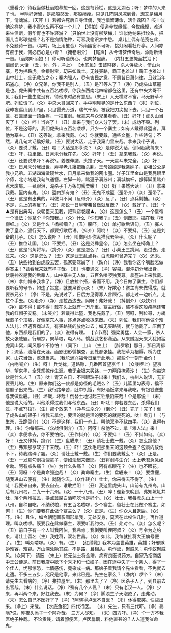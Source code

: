 <!-- { "loadSidebar": true } -->
（重看介）待我当做杜丽娘摹想一回。这是芍药栏，这是太湖石；呀！梦中的人来了也。
半晌好迷留，是那般憨爱，那般痨瘦。只见几阵阴风凉到骨，想又是梅月下，俏魂游。〔天吓！〕若都许死后自寻佳偶，我岂惜留薄命，活作覊囚？
咳！似他这样梦，我小青怎么再不做一个儿？
【短拍】便道今世缘悭，今世缘悭，难道来生信断，假华胥也不许轻游？〔只怕世上没有柳梦梅，〕谁似他纳采挂坟头，把画儿当彩球抛授？若不是痴情绝种，可容我偷识梦中愁。
桌儿上偶有花笺在此，不免题诗一首。（写吟，场上用笙合）冷雨幽窗不可听，挑灯闲看牡丹亭。人间亦有痴于我，何必伤心是小青？（掩卷泪介）
【尾声】从今谱梦传奇后，添附新诗一首。〔丽娘吓丽娘！〕你可听语伤心，也向梦里酬。
（内打五更掩面拭泪下）
幽闺记 
大话
（丑，付，外，净上）
【水底鱼】击鼓鸣锣，杀人倂放火，倚山为寨，号为拦路虎。金银财宝，刧来如粪土。无钱买路，霸王也难过！霸王也难过！
山中壮士，全无救苦之心；寨内强人，尽有害民之意。不思昔日萧何律，且效当年跖盗心。（净）众兄弟，你我不是别人。（丑）是??等人了？（净）乃虎头山草寇是也。虎头寨中共有五百名喽啰，你我东西南北四哨都在这里，还有中央大哥不见；我们一些生意没有，待他来时必有意思。（末上）人无横财不富，马无野草不肥。列位请了。（众）中央大哥回来了。手中明晃晃的是什么东西？（末）列位，我昨夜巡山到山?里，只见霞光万道，瑞气千条，被我把刀尖掘下去，只见一个石匣，石匣里面一顶金盔，一把宝剑。我拿来与众兄弟看看。（丑）好吓！虎头山当灭了！（众）啐！当兴了！（丑）拿来与我们众人分了罢。（末）成功不毁。列位，不是这等的，我们虎头山五百名喽啰，只少一个寨主；如有人戴得此盔者，拜他为寨主。（丑）这等说，拿来我戴。（末）你就要戴，通些文墨，作些诗句；不然，说几句大话纔好戴。（丑）要说大话，走子我窠门里来哉。拿来我带子说。（众）要说了戴。（丑）喂！大话是那亨说？（众）是你说大话，倒问起我每来？（丑）吓，拉里哉。日月未分我在先。（众）好吓！（丑）拿来我戴。（众）再说。（丑）还要说来吓？再说?。姜要伸腰，头撞子天。一天星斗未完全。（众）好！（丑）日月未分我出世，寿星老儿纔把胎头剃。王母娘娘是我亲妹子，彭祖公公是我小兄弟。五湖四海做砚台水，日月拿来做我的网巾圈。洋子江里金山是我屁眼里个痔，北寺塔是我勾气通簪。左脚一跨，踏遍子满苏州；满城旗杆，卽算脚里踏介点木废屑。一厾眼泪，淹杀子千万条勾觱栗鳅！（众）好！果然大话！（丑）拿来我戴。盔内有鬼。（众）盔内那有鬼？（丑）无鬼不成盔（歪带介）（众）歪带了。（丑）这是有出典的，叫做耳不闻（反带介）（众）反了。（丑）点兵剿捕。（众）不是，头上的盔反了。（丑）那说一日皇帝弗曾做就反哉？（众）戴好了。（丑）个▲是有出典勾，众朝臣来见我，把珠帘卷起▲。（众）这是怎么？（丑）一个皇帝一个律法；你拿个『你知我。』（众）什么『你知我？』（丑）剑哉耶。插在我『杨柳细。』（众）又是什么『杨柳细？』（丑）腰吓。（众）单打歇后语勾。（丑）寡人做了皇帝，颁行天下，都要打歇后语。（抖介）阿哟！（众）不要抖。（丑）这是刘备的儿子。（众）怎么说吓？（丑）叫做阿斗你厾推我去坐子。（众）什么呢？（丑）推位让国。（众）不要摇。（丑）这是尧舜皇帝。（众）怎么坐在椅角上？（丑）这是吊角将军。（跳介）（众）这是怎么？（丑）小秦王三跳涧，走过去，走过来。（众）这是怎么？（丑）这是武王乱点兵。白虎殿可曾造完？（众）还未。（丑）快些抬到白虎殿去罢，孤家要驾崩了！（跌介）（净）我看你这个嘴脸怎做得寨主！?厾看我来就有样子哉。（末）也要通文（净）容易。混沌初分我出身，伏羲神农是我的后辈人。山中寨主无人做，五百名喽啰独我尊。拿盔进上来我戴。（末）拿红帽来我拿了。（净）且放拉个搭，备而不用。我今日做了寨主，你们都要听我的号令，如违了旨意，就要枭首示众！（末）好欺心！寨主尙未做得成，就要杀兄弟！（净）不是，先说过了，日后方见得寡人言顾行。都走过一边听点，走拉个手去。（众走介）（净）走拉西边去。阿呀！弗好哉！（抖倒介）（众扶介）（净）戴不得！戴不得！戴在头上就有一万斤重。寨主好做，熬不得这般疼痛还带我的红帽子安稳。（末笑介）若戴得此盔，我也先戴了。（丑）阿呀，列位哥，方纔我戴子个顶盔，好像京东人事，逐点逐点收拢来哉。（末）列位，我们将他做个难人法儿：但遇客商过去，有买路钱的放他过去；如无买路钱，就与他戴了。压倒了他，东西都是我们的了。（众）说得有理。
【节节高】强梁勇猛，人会一家，杀人放火张威霸。行刼掠，聚草粮，屯人马。惯战武艺都潇洒。从来贼胆天来大犹如猛虎离山窝，闻风那个不惊怕！（同下）
上山
（生上）
【醉罗歌】那日，那日离都下；流落，流落在天涯。画影图形徧挨查，到处都张挂。我把草为裀褥，桥为住家，山花当饭，溪流当茶。〔我陀满兴福今日至于此地。〕那些个一刻千金价！
（内吶喊介）（生）呀！
兵戈扰，道路赊，几番回首望京华！
（众喽啰上）望京华，望京华，全凭刧掠作生涯。若无金银来买路，一刀两段掩黄沙！（生）你每这伙是什么人？（丑）呔！青天白日，不带眼珠子出来！我们么，杭州人说话，无非要丢儿的。（生）原来你们这一伙都是剪径的毛贼么？（丑）儿篮里勾表号，纔不信题子出来哉。（生）我行路辛苦，肚中饥饿，有好酒饭拿来与我吃，有银钱送些与我做盘纒。（丑）坏哉，坏哉！倒替土地讨起三牲纸陌来哉！个是那说！（末）他是说大话的。叫他杀得过我们与他东西。（丑）吓呔！你若要东西，杀得我们过，不点??拉?。（生）那个敢来？（净与生杀介）（倒介）（丑）完了！完了！倒了虎头山的架子！待我去拿他，要活的就是活的要死的就是死的。呔！看刀！（与生杀，丑跪倒介）（众）不是这样，我们一齐上，叫他双拳不敌四手。（众）说得有理。（生）你每都来。（众战俱倒介）（丑）阿呀！杀他不过，拿『难人法』来！（众）拿便拿去，你不要怕他。（丑作抖介）（众）不要抖！（丑）不抖如何。（众）好！（丑又作抖，跪介）（生）盘纒来！（丑）请壮士戴一戴。（众）怎么跪他？（丑）弗知那亨软子下来哉。（生）吓！这伙毛贼那里来的这顶金盔？包裹内放他不下，待我踹碎了罢。（众）请壮士戴一戴。（生）你们要我戴么？（众）正是。（丑）一发拿勾剑拉俚拿子，便如法起来哉耶。（丑将剑与生介）太上老君急急如令勅。阿有点头痛？（生）为什么头痛？（众）阿有点眼花？（生）也不眼花。（丑）阿呀！个是眞命强盗哉！（众）眞命寨主。（生）盘纒来！（众）要盘纒，随我进山去便有。（生）就随你去。（众作转介）壮士，你来得去不得了。（生）唗！我要来自来，要去自去，谁敢拦阻！（丑）我这里虎头山，山前有九州岛，山后有九州岛，二九一十六州。（众）一十八州。（丑）啐！俚新来晚到，弗知坑缸井灶，落个两州拉厾，换点荳腐白酒吃吃也是好个。（众）壮士，我每虎头山上一十八州，自种自吃，不纳税粮，有五百名喽啰，少个寨主，留壮士在此做个寨主，如何！（生）你们要我在此做个寨主么？（众）正是。（生）你众人且退后。（众）吓。（生）且住，如今朝廷画影图形拿我，无处安身，莫若在此权住几时，再作道理。叫众喽啰。旣要我在此做寨主，须要听我约束。（丑）弗对个。（众）怎么呢？（丑）前日子有一个人叫我阿伯，我弗肯；我倒要叫俚阿叔？（众）号令为之约束，请壮士留名（生）我姓蒋，双名世昌。（众）如此，我每就扯蒋大王旗号便了。（生）叫众喽啰。（众）有。（生）
【红绣鞋】我本为盖世英雄，英雄；奸邪嫉妒难容，难容。万山深处隐其踪，不是路，且相从。屯作蚁，聚威风；屯作蚁聚威风。（众同下）
请医
（末上）贫无达士将金赠，病有良医说药方。自家乃招商店中王公便是。前日我店中歇下个秀才和一位娘子，因在途中失了一个亲人，得了一个佳人，忧郁惊恐，七情感伤，竟染成一病。那娘子着我请个先生看看，不免就去走遭。不多三五步，咫尺是他家。来此已是。先生在家么？（净内）啰个？（末）请先生去看病的。（净）弗拉屋里。（末）那里去了？（净）医杀子人了，到县前去出官哉。（末）什么说话。（净）?厾有几个人厾？（末）只有老汉一人。（净）少来，再叫两个来，好扛我去。（末）为何？（净）脚浪生子天泡疮了，走弗动。（末）怎么自己不医好了？（净）?阿晓得卢医不自医？（末）休得取笑。快些出来。（净上）来哉。
【水底鱼犯】四代行医。
（末）先生，只有三代吓。（净）弗瞒?说，昨夜头添子一个阿孙哉。
三方人尽知。
（末）四方吓。（净）个一方不我医绝子种哉。
不论贵贱，请着卽便医。卢医扁鹊，料他直甚的？人人道我催命鬼。
